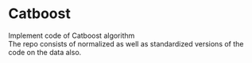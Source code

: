 # Catboost
Implement code of Catboost algorithm<br>
The repo consists of normalized as well as standardized versions of the code on the data also.
